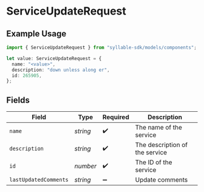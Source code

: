 # ServiceUpdateRequest

## Example Usage

```typescript
import { ServiceUpdateRequest } from "syllable-sdk/models/components";

let value: ServiceUpdateRequest = {
  name: "<value>",
  description: "down unless along er",
  id: 265905,
};
```

## Fields

| Field                          | Type                           | Required                       | Description                    |
| ------------------------------ | ------------------------------ | ------------------------------ | ------------------------------ |
| `name`                         | *string*                       | :heavy_check_mark:             | The name of the service        |
| `description`                  | *string*                       | :heavy_check_mark:             | The description of the service |
| `id`                           | *number*                       | :heavy_check_mark:             | The ID of the service          |
| `lastUpdatedComments`          | *string*                       | :heavy_minus_sign:             | Update comments                |